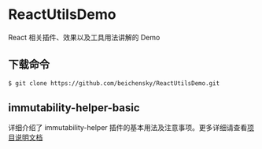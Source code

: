 # ReactUtilsDemo
React 相关插件、效果以及工具用法讲解的 Demo


## 下载命令
``` bash
$ git clone https://github.com/beichensky/ReactUtilsDemo.git
```

## immutability-helper-basic
详细介绍了 immutability-helper 插件的基本用法及注意事项。更多详细请查看[项目说明文档](https://github.com/beichensky/ReactUtilsDemo/blob/master/immutability-helper-basic/README.md)